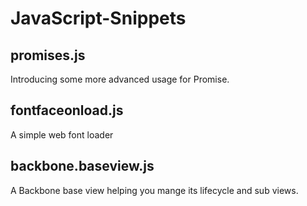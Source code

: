 # JavaScript-Snippets

## promises.js

Introducing some more advanced usage for Promise.

## fontfaceonload.js

A simple web font loader

## backbone.baseview.js

A Backbone base view helping you mange its lifecycle and sub views.
